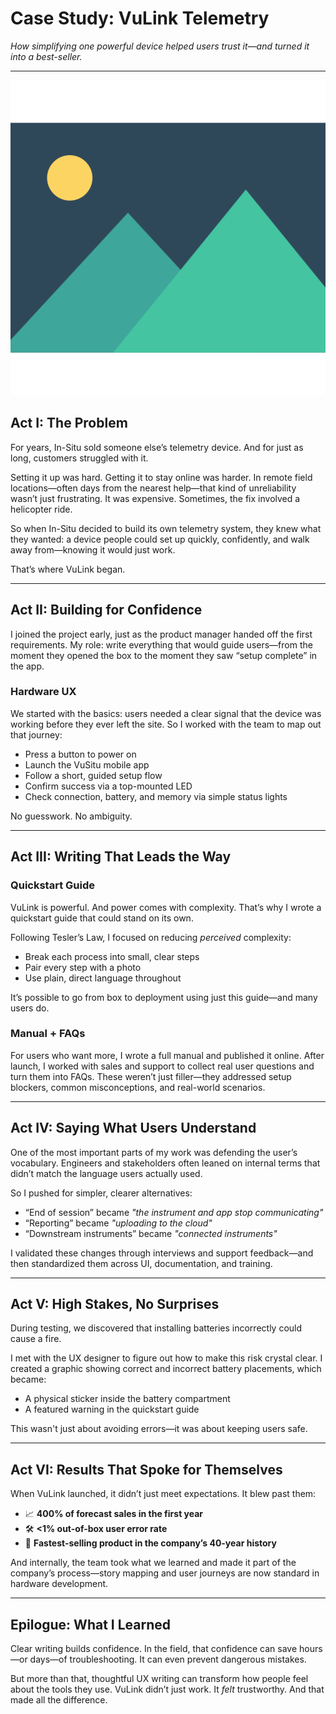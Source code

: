 <link rel="preconnect" href="https://fonts.googleapis.com">
<link rel="preconnect" href="https://fonts.gstatic.com" crossorigin>
<link href="https://fonts.googleapis.com/css2?family=Georama:ital,wght@0,100..900;1,100..900&display=swap" rel="stylesheet">
<link rel="stylesheet" href="style.css">

<link rel="preconnect" href="https://fonts.googleapis.com">
<link rel="preconnect" href="https://fonts.gstatic.com" crossorigin>
<link href="https://fonts.googleapis.com/css2?family=Jost:ital,wght@0,100..900;1,100..900&display=swap" rel="stylesheet">

# Case Study: VuLink Telemetry 

*How simplifying one powerful device helped users trust it—and turned it into a best-seller.*

---

![An image of the VuLink device](picture.png)

## Act I: The Problem

For years, In-Situ sold someone else’s telemetry device. And for just as long, customers struggled with it.
    
Setting it up was hard. Getting it to stay online was harder. In remote field locations—often days from the nearest help—that kind of unreliability wasn’t just frustrating. It was expensive. Sometimes, the fix involved a helicopter ride.

So when In-Situ decided to build its own telemetry system, they knew what they wanted: a device people could set up quickly, confidently, and walk away from—knowing it would just work.

That’s where VuLink began.

---

## Act II: Building for Confidence

I joined the project early, just as the product manager handed off the first requirements. My role: write everything that would guide users—from the moment they opened the box to the moment they saw “setup complete” in the app.

### Hardware UX  
We started with the basics: users needed a clear signal that the device was working before they ever left the site. So I worked with the team to map out that journey:

- Press a button to power on  
- Launch the VuSitu mobile app  
- Follow a short, guided setup flow  
- Confirm success via a top-mounted LED  
- Check connection, battery, and memory via simple status lights

No guesswork. No ambiguity.

---

## Act III: Writing That Leads the Way

### Quickstart Guide  
VuLink is powerful. And power comes with complexity. That’s why I wrote a quickstart guide that could stand on its own.

Following Tesler’s Law, I focused on reducing *perceived* complexity:
- Break each process into small, clear steps  
- Pair every step with a photo  
- Use plain, direct language throughout  

It’s possible to go from box to deployment using just this guide—and many users do.

### Manual + FAQs  
For users who want more, I wrote a full manual and published it online. After launch, I worked with sales and support to collect real user questions and turn them into FAQs. These weren’t just filler—they addressed setup blockers, common misconceptions, and real-world scenarios.

---

## Act IV: Saying What Users Understand

One of the most important parts of my work was defending the user’s vocabulary. Engineers and stakeholders often leaned on internal terms that didn’t match the language users actually used.

So I pushed for simpler, clearer alternatives:

- “End of session” became *"the instrument and app stop communicating"*  
- “Reporting” became *"uploading to the cloud"*  
- “Downstream instruments” became *"connected instruments"*

I validated these changes through interviews and support feedback—and then standardized them across UI, documentation, and training.

---

## Act V: High Stakes, No Surprises

During testing, we discovered that installing batteries incorrectly could cause a fire.

I met with the UX designer to figure out how to make this risk crystal clear. I created a graphic showing correct and incorrect battery placements, which became:

- A physical sticker inside the battery compartment  
- A featured warning in the quickstart guide  

This wasn't just about avoiding errors—it was about keeping users safe.

---

## Act VI: Results That Spoke for Themselves

When VuLink launched, it didn’t just meet expectations. It blew past them:

- 📈 **400% of forecast sales in the first year**  
- 🛠️ **<1% out-of-box user error rate**  
- 🚀 **Fastest-selling product in the company’s 40-year history**

And internally, the team took what we learned and made it part of the company’s process—story mapping and user journeys are now standard in hardware development.

---

## Epilogue: What I Learned

Clear writing builds confidence. In the field, that confidence can save hours—or days—of troubleshooting. It can even prevent dangerous mistakes.

But more than that, thoughtful UX writing can transform how people feel about the tools they use. VuLink didn’t just work. It *felt* trustworthy. And that made all the difference.

